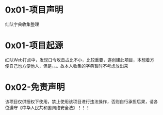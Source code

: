 # 0x01-项目声明
红队字典收集整理

# 0x01-项目起源
红队Web打点中，发现口令攻击占比不小，比较重要，遂创建此项目，本想着方便自己也方便他人，但是。。。故本人收集的字典暂时不考虑放出来

# 0x02-免责声明
该项目仅供授权下使用，禁止使用该项目进行违法操作，否则自行承担后果，请各位遵守《中华人民共和国网络安全法》！！！